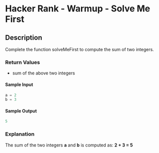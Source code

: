 # Hacker Rank - Warmup - Solve Me First

## Description

Complete the function solveMeFirst to compute the sum of two integers.

### Return Values

* sum of the above two integers

#### Sample Input

```c++
a = 2
b = 3
```

#### Sample Output

```c++
5
```

### Explanation

The sum of the two integers **a** and **b** is computed as: **2 + 3 = 5**